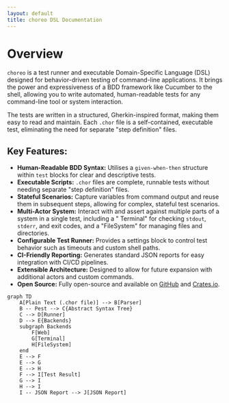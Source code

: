 ```yaml
---
layout: default
title: choreo DSL Documentation
---
```


# Overview

`choreo` is a test runner and executable Domain-Specific Language (DSL) designed for behavior-driven testing of
command-line applications. It brings the power and expressiveness of a BDD framework like Cucumber to the shell,
allowing you to write automated, human-readable tests for any command-line tool or system interaction.

The tests are written in a structured, Gherkin-inspired format, making them easy to read and maintain. Each `.chor` file
is a self-contained, executable test, eliminating the need for separate "step definition" files.

## Key Features:

* **Human-Readable BDD Syntax:** Utilises a `given-when-then` structure within `test` blocks for clear and descriptive
  tests.
* **Executable Scripts:** `.chor` files are complete, runnable tests without needing separate "step definition" files.
* **Stateful Scenarios:** Capture variables from command output and reuse them in subsequent steps, allowing for
  complex, stateful test scenarios.
* **Multi-Actor System:** Interact with and assert against multiple parts of a system in a single test, including a "
  Terminal" for checking `stdout`, `stderr`, and exit codes, and a "FileSystem" for managing files and directories.
* **Configurable Test Runner:** Provides a settings block to control test behavior such as timeouts and custom shell
  paths.
* **CI-Friendly Reporting:** Generates standard JSON reports for easy integration with CI/CD pipelines.
* **Extensible Architecture:** Designed to allow for future expansion with additional actors and custom commands.
* **Open Source:** Fully open-source and available on [GitHub]("https://github.com/cladam/choreo")
  and [Crates.io](https://crates.io/crates/choreo).

```mermaid
graph TD
    A[Plain Text (.chor file)] --> B[Parser]
    B -- Pest --> C{Abstract Syntax Tree}
    C --> D[Runner]
    D --> E{Backends}
    subgraph Backends
        F[Web]
        G[Terminal]
        H[FileSystem]
    end
    E --> F
    E --> G
    E --> H
    F --> I[Test Result]
    G --> I
    H --> I
    I -- JSON Report --> J[JSON Report]
  ```
